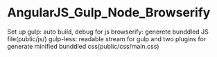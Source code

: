 # AngularJS_Gulp_Node_Browserify

Set up
gulp: auto build, debug for js
browserify: generete bunddled JS file(public/js/)
gulp-less: readable stream for gulp and two plugins for generate minified bunddled css(public/css/main.css)

